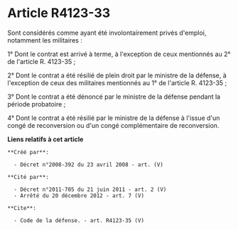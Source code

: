 # Article R4123-33

Sont considérés comme ayant été involontairement privés d'emploi, notamment les militaires : 

1° Dont le contrat est arrivé à terme, à l'exception de ceux mentionnés au 2° de l'article R. 4123-35 ; 

2° Dont le contrat a été résilié de plein droit par le ministre de la défense, à l'exception de ceux des militaires
mentionnés au 1° de l'article R. 4123-35 ; 

3° Dont le contrat a été dénoncé par le ministre de la défense pendant la période probatoire ; 

4° Dont le contrat a été résilié par le ministre de la défense à l'issue d'un congé de reconversion ou d'un congé
complémentaire de reconversion.

**Liens relatifs à cet article**

	**Créé par**:

	  - Décret n°2008-392 du 23 avril 2008 - art. (V)

	**Cité par**:

	  - Décret n°2011-705 du 21 juin 2011 - art. 2 (V)
	  - Arrêté du 20 décembre 2012 - art. 7 (V)

	**Cite**:

	  - Code de la défense. - art. R4123-35 (V)
